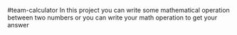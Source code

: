 #team-calculator
In this project you can write some mathematical operation between two numbers or you can write your math operation to get your answer
